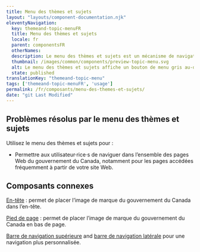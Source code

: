 ```yaml
---
title: Menu des thèmes et sujets
layout: "layouts/component-documentation.njk"
eleventyNavigation:
  key: themeand-topic-menuFR
  title: Menu des thèmes et sujets
  locale: fr
  parent: componentsFR
  otherNames:
  description: Le menu des thèmes et sujets est un mécanisme de navigation vers les tâches les plus importantes des sites Web du gouvernement du Canada.
  thumbnail: /images/common/components/preview-topic-menu.svg
  alt: Le menu des thèmes et sujets affiche un bouton de menu gris au-dessus d'une liste verticale étendue d'options de menu.
  state: published
translationKey: "themeand-topic-menu"
tags: ['themeand-topic-menuFR', 'usage']
permalink: /fr/composants/menu-des-themes-et-sujets/
date: "git Last Modified"
---
```


## Problèmes résolus par le menu des thèmes et sujets

Utilisez le menu des thèmes et sujets pour :

- Permettre aux utilisateur·rice·s de naviguer dans l’ensemble des pages Web du gouvernement du Canada, notamment pour les pages accédées fréquemment à partir de votre site Web.

<article class="bg-full-width bg-primary text-light pt-500 pb-400 my-500">
  <h2 class="mt-0 mb-400">Composants connexes</h2>

  <a href="{{ links.header }}" class="link-light">En-tête</a> : permet de placer l’image de marque du gouvernement du Canada dans l’en-tête.

  <a href="{{ links.footer }}" class="link-light">Pied de page</a> : permet de placer l’image de marque du gouvernement du Canada en bas de page.

  <a href="{{ links.topNav }}" class="link-light">Barre de navigation supérieure</a> and <a href="{{ links.sideNav }}" class="link-light">barre de navigation latérale</a> pour une navigation plus personnalisée.
</article>
